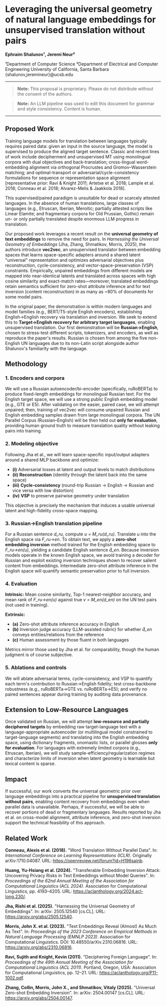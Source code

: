 # Leveraging the universal geometry of natural language embeddings for unsupervised translation without pairs

**Ephraim Shalunov¹, Jeremi Neur²**

¹Department of Computer Science
²Department of Electrical and Computer Engineering
University of California, Santa Barbara
{shalunov,jeremineur}@ucsb.edu

---

> **Note:** This proposal is proprietary. Please do not distribute without the consent of the authors.

> **Note:** An LLM pipeline was used to edit this document for grammar and style consistency. Content is human.

---

## Proposed Work

Training language models for translation between languages typically requires paired data: given an input in the source language, the model is supervised to produce the aligned target sentence. Classic and recent lines of work include decipherment and unsupervised MT using monolingual corpora with dual objectives and back-translation; cross-lingual word-embedding alignment via orthogonal Procrustes and Gromov–Wasserstein matching; and optimal-transport or adversarial/cycle-consistency formulations for sequence or representation space alignment [representative prior: Ravi & Knight 2011; Artetxe et al. 2018; Lample et al. 2018; Conneau et al. 2018; Alvarez-Melis & Jaakkola 2018].

This supervised/paired paradigm is unsuitable for dead or scarcely attested languages. In the absence of human translations, large classes of languages (e.g., Etruscan, Iberian, Meroitic; partially attested scripts like Linear Elamite; and fragmentary corpora for Old Prussian, Gothic) remain un- or only partially translated despite enormous LLM progress in translation.

Our proposed work leverages a recent result on the **universal geometry of text embeddings** to remove the need for pairs. In *Harnessing the Universal Geometry of Embeddings* (Jha, Zhang, Shmatikov, Morris, 2025), the authors introduce **vec2vec**, an unsupervised translator between embedding spaces that learns space-specific adapters around a shared latent "universal" representation and optimizes adversarial objectives plus reconstruction, cycle-consistency, and vector-space-preservation (VSP) constraints. Empirically, unpaired embeddings from different models are mapped into near-identical latents and translated across spaces with high cosine similarity and exact-match rates—moreover, translated embeddings retain semantics sufficient for zero-shot attribute inference and for text inversion (content reconstruction) in as many as ~80% of documents for some model pairs.

In the original paper, the demonstration is within modern languages and model families (e.g., BERT/T5-style English encoders), establishing English→English recovery via translation and inversion. We seek to extend this to **Target→English recovery for arbitrary target languages**, enabling unsupervised translation. Our first demonstration will be **Russian→English**, chosen to stress-test different scripts, tokenizers, and encoders, as well as reproduce the paper's results. Russian is chosen from among the five non-English UN languages due to its non-Latin script alongside author Shalunov's familiarity with the language.

## Methodology

### 1. Encoders and corpora

We will use a Russian autoencoder/bi-encoder (specifically, ruRoBERTa) to produce fixed-length embeddings for monolingual Russian text. For the English target space, we will use a strong public English embedding model (e.g., GTE or E5). After validating on the easier, paired case, we will attempt unpaired; then, training of vec2vec will consume unpaired Russian and English embedding samples drawn from large monolingual corpora. The UN Parallel Corpus (Russian–English) will be then held out **only for evaluation**, providing human ground truth to measure translation quality without leaking pairs into training.

### 2. Modeling objective

Following Jha et al., we will learn space-specific input/output adapters around a shared MLP backbone and optimize:

- **(i)** Adversarial losses at latent and output levels to match distributions
- **(ii)** **Reconstruction** (identity through the latent back into the same space)
- **(iii)** **Cycle-consistency** (round-trip Russian → English → Russian and vice versa with low distortion)
- **(iv)** **VSP** to preserve pairwise geometry under translation

This objective is precisely the mechanism that induces a usable universal latent and high-fidelity cross-space mapping.

### 3. Russian→English translation pipeline

For a Russian sentence *d_ru*, compute *u = M_ru(d_ru)*. Translate *u* into the English space via *F_ru→en*. To obtain text, we apply a **zero-shot embedding inversion** method trained for the English embedding space to *F_ru→en(u)*, yielding a candidate English sentence *d̂_en*. Because inversion models operate in the known English space, we avoid training a decoder for Russian and exploit existing inversion techniques shown to recover salient content from embeddings. Intermediate zero-shot attribute inference in the English space will quantify semantic preservation prior to full inversion.

### 4. Evaluation

**Intrinsic:** Mean cosine similarity, Top-1 nearest-neighbor accuracy, and mean rank of *F_ru→en(u)* against true *v = M_en(d_en)* on the UN test pairs (not used in training).

**Extrinsic:**
- **(a)** Zero-shot attribute inference accuracy in English
- **(b)** Inversion judge accuracy (LLM-assisted rubric) for whether *d̂_en* conveys entities/relations from the reference
- **(c)** Human assessment by those fluent in both languages

Metrics mirror those used by Jha et al. for comparability, though the human judgment is of course subjective.

### 5. Ablations and controls

We will ablate adversarial terms, cycle-consistency, and VSP to quantify each term's contribution to Russian→English fidelity; test cross-backbone robustness (e.g., ruRoBERTa→GTE vs. ruRoBERTa→E5); and verify no paired sentences appear during training by auditing data provenance.

## Extension to Low-Resource Languages

Once validated on Russian, we will attempt **low-resource and partially deciphered targets** by embedding raw target-language text with a language-appropriate autoencoder (or multilingual model constrained to target-language segments) and translating into the English embedding space, using dictionary fragments, onomastic lists, or parallel glosses **only for evaluation**. For languages with extremely limited corpora (e.g., Etruscan, Iberian), we will study sample-efficiency/regularization regimes and characterize limits of inversion when latent geometry is learnable but lexical content is sparse.

## Impact

If successful, our work converts the universal geometric prior over language embeddings into a practical pipeline for **unsupervised translation without pairs**, enabling content recovery from embeddings even when parallel data is unavailable. Perhaps, if successful, we will be able to recover portions of dead or fragmentary languages. Results reported by Jha et al. on cross-model alignment, attribute inference, and zero-shot inversion support the technical feasibility of this approach.

## Related Work

**Conneau, Alexis et al. (2018).** "Word Translation Without Parallel Data". In: *International Conference on Learning Representations (ICLR)*. Originally arXiv:1710.04087. URL: https://openreview.net/forum?id=H196sainb.

**Huang, Yu-Hsiang et al. (2024).** "Transferable Embedding Inversion Attack: Uncovering Privacy Risks in Text Embeddings without Model Queries". In: *Proceedings of the 62nd Annual Meeting of the Association for Computational Linguistics (ACL 2024)*. Association for Computational Linguistics, pp. 4193–4205. URL: https://aclanthology.org/2024.acl-long.230/.

**Jha, Rishi et al. (2025).** "Harnessing the Universal Geometry of Embeddings". In: arXiv: 2505.12540 [cs.CL]. URL: https://arxiv.org/abs/2505.12540.

**Morris, John X. et al. (2023).** "Text Embeddings Reveal (Almost) As Much As Text". In: *Proceedings of the 2023 Conference on Empirical Methods in Natural Language Processing (EMNLP 2023)*. Association for Computational Linguistics. DOI: 10.48550/arXiv.2310.06816. URL: https://arxiv.org/abs/2310.06816.

**Ravi, Sujith and Knight, Kevin (2011).** "Deciphering Foreign Language". In: *Proceedings of the 49th Annual Meeting of the Association for Computational Linguistics (ACL 2011)*. Portland, Oregon, USA: Association for Computational Linguistics, pp. 12–21. URL: https://aclanthology.org/P11-1002.pdf.

**Zhang, Collin, Morris, John X., and Shmatikov, Vitaly (2025).** "Universal Zero-shot Embedding Inversion". In: arXiv: 2504.00147 [cs.CL]. URL: https://arxiv.org/abs/2504.00147.
